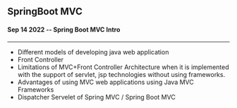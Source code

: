 ## SpringBoot MVC

#### Sep 14 2022 -- Spring Boot MVC Intro
---

* Different models of developing java web application
* Front Controller
* Limitations of MVC+Front Controller Architecture when it is implemented with the support of servlet, jsp technologies without using       frameworks.
* Advantages of using MVC web applications using Java MVC Frameworks
* Dispatcher Servelet of Spring MVC / Spring Boot MVC




